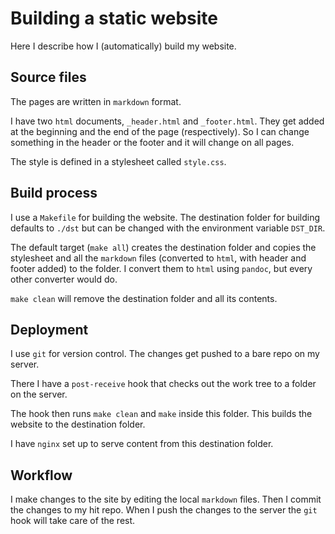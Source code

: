 # Building a static website


Here I describe how I (automatically) build my website.

## Source files

The pages are written in `markdown` format.

I have two `html` documents, `_header.html` and `_footer.html`.
They get added at the beginning and the end of the page (respectively).
So I can change something in the header or the footer and it will change on all pages.

The style is defined in a stylesheet called `style.css`.


## Build process

I use a `Makefile` for building the website.
The destination folder for building defaults to `./dst` but can be changed with the environment variable `DST_DIR`.

The default target (`make all`) creates the destination folder
and copies the stylesheet and all the `markdown` files (converted to `html`,
with header and footer added) to the folder.
I convert them to `html` using `pandoc`, but every other converter would do.

`make clean` will remove the destination folder and all its contents.

## Deployment

I use `git` for version control.
The changes get pushed to a bare repo on my server.

There I have a `post-receive` hook that checks out the work tree to a folder on the server.

The hook then runs `make clean` and `make` inside this folder.
This builds the website to the destination folder.

I have `nginx` set up to serve content from this destination folder.

## Workflow

I make changes to the site by editing the local `markdown` files.
Then I commit the changes to my hit repo.
When I push the changes to the server the `git` hook will take care of the rest.